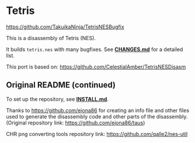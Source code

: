# Tetris

https://github.com/TakuikaNinja/TetrisNESBugfix

This is a disassembly of Tetris (NES).

It builds `tetris.nes` with many bugfixes. See [**CHANGES.md**](CHANGES.md) for a detailed list.

This port is based on: https://github.com/CelestialAmber/TetrisNESDisasm

## Original README (continued)

To set up the repository, see [**INSTALL.md**](INSTALL.md).

Thanks to https://github.com/ejona86 for creating an info file and other files used to generate the disassembly code and other parts of the disassembly. (Original repository link:  https://github.com/ejona86/taus)

CHR png converting tools repository link: https://github.com/qalle2/nes-util
